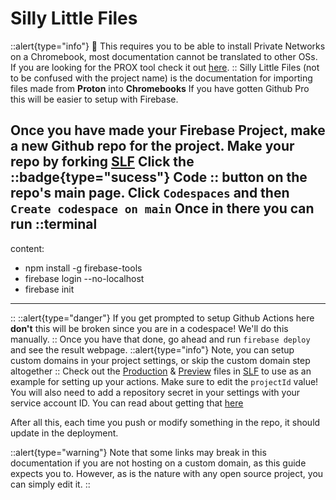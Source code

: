 # Silly Little Files
::alert{type="info"}
📒 This requires you to be able to install Private Networks on a Chromebook, most documentation cannot be translated to other OSs. If you are looking for the PROX tool check it out [here](/setup/acprox).
::
Silly Little Files (not to be confused with the project name) is the documentation for importing files made from **Proton** into **Chromebooks**
If you have gotten Github Pro this will be easier to setup with Firebase.

Once you have made your Firebase Project, make a new Github repo for the project.
Make your repo by forking [SLF](https://github.com/DamianSwanAAJHS2/SillyLittleFiles/tree/main)
Click the
::badge{type="sucess"}
Code
::
button on the repo's main page.
Click `Codespaces` and then `Create codespace on main`
Once in there you can run
  ::terminal
  ---
  content:
  - npm install -g firebase-tools
  - firebase login --no-localhost
  - firebase init
  ---
  ::
  ::alert{type="danger"}
If you get prompted to setup Github Actions here **don't** this will be broken since you are in a codespace! We'll do this manually.
::
Once you have that done, go ahead and run `firebase deploy` and see the result webpage.
::alert{type="info"}
Note, you can setup custom domains in your project settings, or skip the custom domain step altogether
::
Check out the [Production](https://github.com/DamianSwanAAJHS2/SillyLittleFiles/blob/main/.github/workflows/deploy-prod.yml) & [Preview](https://github.com/DamianSwanAAJHS2/SillyLittleFiles/blob/main/.github/workflows/deploy-preview.yml) files in [SLF](https://github.com/DamianSwanAAJHS2/SillyLittleFiles/tree/main) to use as an example for setting up your actions.
Make sure to edit the `projectId` value!
You will also need to add a repository secret in your settings with your service account ID. You can read about getting that [here](https://github.com/FirebaseExtended/action-hosting-deploy/blob/main/docs/service-account.md)

After all this, each time you push or modify something in the repo, it should update in the deployment.

::alert{type="warning"}
Note that some links may break in this documentation if you are not hosting on a custom domain, as this guide expects you to. However, as is the nature with any open source project, you can simply edit it.
::
